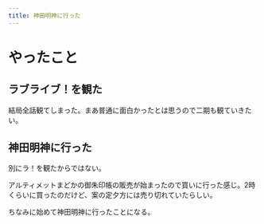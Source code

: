 ```yaml
---
title: 神田明神に行った
---
```


# やったこと

## ラブライブ！を観た

結局全話観てしまった。まあ普通に面白かったとは思うので二期も観ていきたい。

## 神田明神に行った

別にラ！を観たからではない。

アルティメットまどかの御朱印帳の販売が始まったので買いに行った感じ。2時くらいに買ったのだけど、案の定夕方には売り切れていたらしい。

ちなみに始めて神田明神に行ったことになる。
